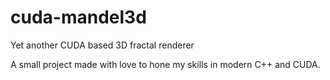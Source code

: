 # cuda-mandel3d
Yet another CUDA based 3D fractal renderer

A small project made with love to hone my skills in modern C++ and CUDA.
